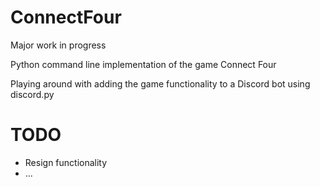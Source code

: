 # ConnectFour

Major work in progress

Python command line implementation of the game Connect Four

Playing around with adding the game functionality to a Discord bot using discord.py

# TODO

- Resign functionality
- ...
